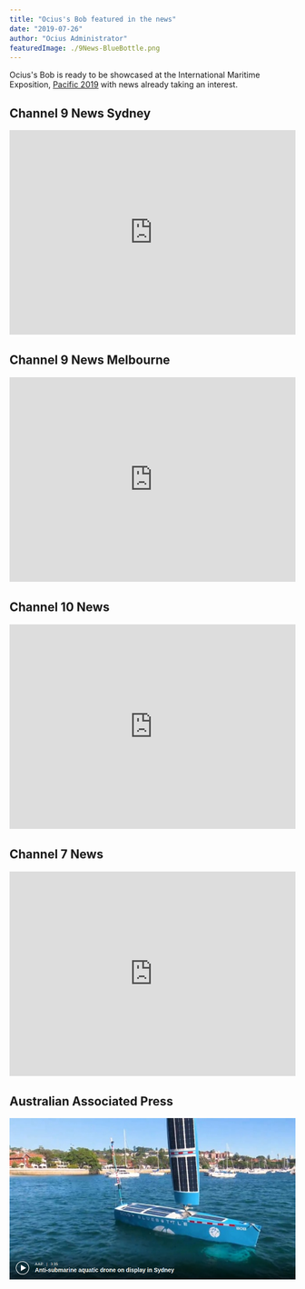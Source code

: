 ```yaml
---
title: "Ocius's Bob featured in the news"
date: "2019-07-26"
author: "Ocius Administrator"
featuredImage: ./9News-BlueBottle.png
---
```


Ocius's Bob is ready to be showcased at the International Maritime Exposition, [Pacific 2019](https://www.pacificexpo.com.au/) with news already taking an interest.

## Channel 9 News Sydney
<iframe width="100%" style="min-height:360px" src="https://www.youtube.com/embed/6Ni_Y9REScg" frameborder="0" allow="accelerometer; autoplay; encrypted-media; gyroscope; picture-in-picture" allowfullscreen></iframe>

## Channel 9 News Melbourne
<iframe width="100%" style="min-height:360px" src="https://www.youtube.com/embed/QuhHSrkQDJM?start=3" frameborder="0" allow="accelerometer; autoplay; encrypted-media; gyroscope; picture-in-picture" allowfullscreen></iframe>

## Channel 10 News
<iframe width="100%" style="min-height:360px;" src="https://www.youtube.com/embed/PTKfjHhONFg" frameborder="0" allow="accelerometer; autoplay; encrypted-media; gyroscope; picture-in-picture" allowfullscreen></iframe>

## Channel 7 News
<iframe width="100%" style="min-height:360px" src="https://www.youtube.com/embed/V_OZPmkLI_U?start=2" frameborder="0" allow="accelerometer; autoplay; encrypted-media; gyroscope; picture-in-picture" allowfullscreen></iframe>

## Australian Associated Press
[![ ](./Anti-submarine-aquatic-drone-on-display.png)](https://www.news.com.au/video/id-5348771529001-6063735126001/antisubmarine-aquatic-drone-on-display-in-sydney)

